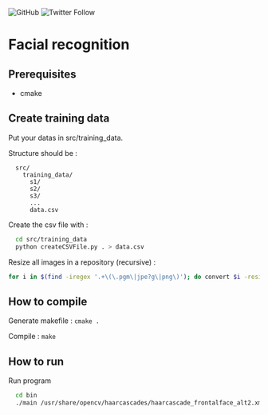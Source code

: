 ![GitHub](https://img.shields.io/github/license/Airthee/Facial-Recognition.svg?style=flat-square)
![Twitter Follow](https://img.shields.io/twitter/follow/Airthee.svg)

# Facial recognition

## Prerequisites

* cmake

## Create training data

Put your datas in src/training_data.

Structure should be :

```
  src/
    training_data/
      s1/
      s2/
      s3/
      ...
      data.csv
```

Create the csv file with :

``` bash
  cd src/training_data
  python createCSVFile.py . > data.csv
```

Resize all images in a repository (recursive) :

``` bash
for i in $(find -iregex '.+\(\.pgm\|jpe?g\|png\)'); do convert $i -resize 90x90! $i; done
```

## How to compile

Generate makefile : `cmake .`

Compile : `make`

## How to run

Run program 
``` bash
  cd bin
  ./main /usr/share/opencv/haarcascades/haarcascade_frontalface_alt2.xml ./training_data/data.csv 0
```
